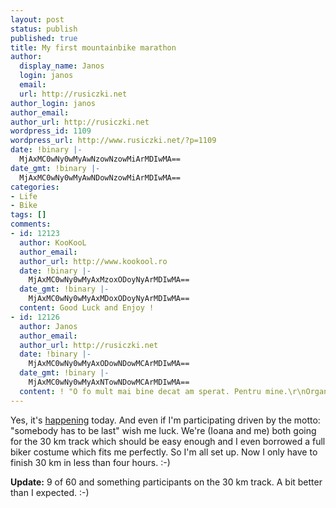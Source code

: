 ```yaml
---
layout: post
status: publish
published: true
title: My first mountainbike marathon
author:
  display_name: Janos
  login: janos
  email: 
  url: http://rusiczki.net
author_login: janos
author_email: 
author_url: http://rusiczki.net
wordpress_id: 1109
wordpress_url: http://www.rusiczki.net/?p=1109
date: !binary |-
  MjAxMC0wNy0wMyAwNzowNzowMiArMDIwMA==
date_gmt: !binary |-
  MjAxMC0wNy0wMyAwNDowNzowMiArMDIwMA==
categories:
- Life
- Bike
tags: []
comments:
- id: 12123
  author: KooKooL
  author_email: 
  author_url: http://www.kookool.ro
  date: !binary |-
    MjAxMC0wNy0wMyAxMzoxODoyNyArMDIwMA==
  date_gmt: !binary |-
    MjAxMC0wNy0wMyAxMDoxODoyNyArMDIwMA==
  content: Good Luck and Enjoy !
- id: 12126
  author: Janos
  author_email: 
  author_url: http://rusiczki.net
  date: !binary |-
    MjAxMC0wNy0wMyAxODowNDowMCArMDIwMA==
  date_gmt: !binary |-
    MjAxMC0wNy0wMyAxNTowNDowMCArMDIwMA==
  content: ! "O fo mult mai bine decat am sperat. Pentru mine.\r\nOrganizarea nu prea."
---
```

<p>Yes, it's <a href="http://www.mtbmaratonbaiamare.ro/">happening</a> today. And even if I'm participating driven by the motto: "somebody has to be last" wish me luck. We're (Ioana and me) both going for the 30 km track which should be easy enough and I even borrowed a full biker costume which fits me perfectly. So I'm all set up. Now I only have to finish 30 km in less than four hours. :-)</p>
<p><strong>Update:</strong> 9 of 60 and something participants on the 30 km track. A bit better than I expected. :-)</p>
